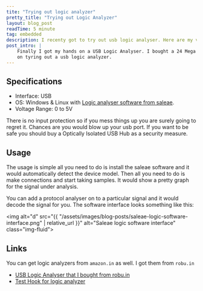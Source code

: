 ```yaml
---
tite: "Trying out logic analyzer"
pretty_title: "Trying out Logic Analyzer"
layout: blog_post
readTime: 5 minute
tag: embedded
description: I recenty got to try out usb logic analyser. Here are my views on logic analyzers
post_intro: |
    Finally I got my hands on a USB Logic Analyser. I bought a 24 Mega Hertz 8 channel USB logic analyzer from robu.in. I also bought additional test probes as well. The device is inexpensive and useful in reverse engineering electronics.USB Logic Analyzer are inexpensive and handly tool for debugging embedded system. Here's my experience
    on tyring out a usb logic analyzer.
---
```

 

## Specifications
+ Interface: USB
+ OS: Windows & Linux with <a href="https://www.saleae.com/downloads/" title="pc software for logic analyzer from saleae" target="blank">Logic analyser software from saleae</a>.
+ Voltage Range: 0 to 5V

There is no input protection so if you mess things up you are surely going to regret it.
Chances are you would blow up your usb port. If you want to be safe you should
buy a Optically Isolated USB Hub as a security measure.

## Usage
The usage is simple all you need to do is install the saleae software and it would
automatically detect the device model. Then all you need to do is make connections
and start taking samples. It would show a pretty graph for the signal under analysis.

You can add a protocol analyser on to a particular signal and it would decode the signal
for you. The software interface looks something like this:

<img alt="d" src="{{ "/assets/images/blog-posts/saleae-logic-software-interface.png" | relative_url }}" alt="Saleae logic software interface" class="img-fluid">

## Links
You can get logic analyzers from `amazon.in` as well. I got them from `robu.in`
+ <a href="https://robu.in/product/usb-logic-analyze-24m-8ch-mcu-arm-fpga-dsp-debug-tool/" title="USB logic analyzer from robu.in" rel="nofollow" target="_blank">USB Logic Analyser that I bought from robu.in</a>
+ <a href="https://robu.in/product/8ch-quality-test-hook-clip-logic-analyzer-test-folder-usb-saleae-24m/" title="Logic Analyzer test hook from robu.in" target="_blank">Test Hook for logic analyzer</a>
